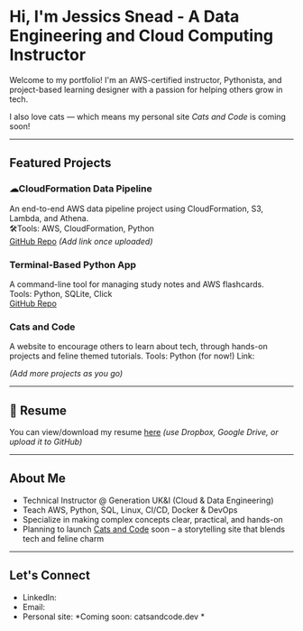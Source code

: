 # Hi, I'm Jessics Snead - A Data Engineering and Cloud Computing Instructor

Welcome to my portfolio! I'm an AWS-certified instructor, Pythonista, and project-based learning designer with a passion for helping others grow in tech. 

I also love cats — which means my personal site *Cats and Code* is coming soon!

---

## Featured Projects

### ☁CloudFormation Data Pipeline
An end-to-end AWS data pipeline project using CloudFormation, S3, Lambda, and Athena.  
🛠Tools: AWS, CloudFormation, Python  
[GitHub Repo](#) *(Add link once uploaded)*

### Terminal-Based Python App
A command-line tool for managing study notes and AWS flashcards.  
 Tools: Python, SQLite, Click  
 [GitHub Repo](#)

 ### Cats and Code 
 A website to encourage others to learn about tech, through hands-on projects and feline themed tutorials. 
 Tools: Python (for now!)
 Link: 

*(Add more projects as you go)*

---

## 📄 Resume

You can view/download my resume [here](https://yourlink.com) *(use Dropbox, Google Drive, or upload it to GitHub)*

---

## About Me

- Technical Instructor @ Generation UK&I (Cloud & Data Engineering)
- Teach AWS, Python, SQL, Linux, CI/CD, Docker & DevOps
- Specialize in making complex concepts clear, practical, and hands-on
- Planning to launch [Cats and Code](#) soon – a storytelling site that blends tech and feline charm

---

## Let's Connect

- LinkedIn: 
- Email:
- Personal site: *Coming soon: catsandcode.dev *
